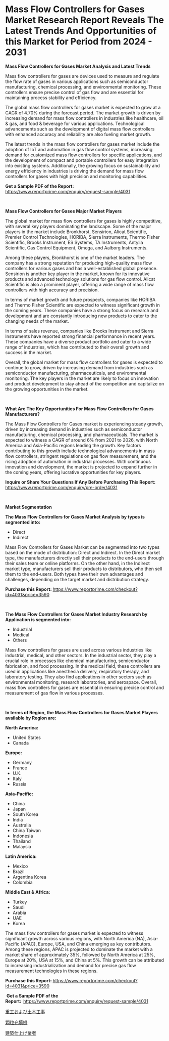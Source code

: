 <p><h1>Mass Flow Controllers for Gases Market Research Report Reveals The Latest Trends And Opportunities of this Market for Period from 2024 - 2031</h1></p><p><strong>Mass Flow Controllers for Gases Market Analysis and Latest Trends</strong></p>
<p><p>Mass flow controllers for gases are devices used to measure and regulate the flow rate of gases in various applications such as semiconductor manufacturing, chemical processing, and environmental monitoring. These controllers ensure precise control of gas flow and are essential for maintaining process stability and efficiency.</p><p>The global mass flow controllers for gases market is expected to grow at a CAGR of 4.70% during the forecast period. The market growth is driven by increasing demand for mass flow controllers in industries like healthcare, oil & gas, and food & beverage for various applications. Technological advancements such as the development of digital mass flow controllers with enhanced accuracy and reliability are also fueling market growth.</p><p>The latest trends in the mass flow controllers for gases market include the adoption of IoT and automation in gas flow control systems, increasing demand for customized mass flow controllers for specific applications, and the development of compact and portable controllers for easy integration into existing systems. Additionally, the growing focus on sustainability and energy efficiency in industries is driving the demand for mass flow controllers for gases with high precision and monitoring capabilities.</p></p>
<p><strong>Get a Sample PDF of the Report:&nbsp;</strong> <a href="https://www.reportprime.com/enquiry/request-sample/4031">https://www.reportprime.com/enquiry/request-sample/4031</a></p>
<p>&nbsp;</p>
<p><strong>Mass Flow Controllers for Gases Major Market Players</strong></p>
<p><p>The global market for mass flow controllers for gases is highly competitive, with several key players dominating the landscape. Some of the major players in the market include Bronkhorst, Sensirion, Alicat Scientific, Premier Control Technologies, HORIBA, Sierra Instruments, Thermo Fisher Scientific, Brooks Instrument, ES Systems, TA Instruments, Antylia Scientific, Gas Control Equipment, Omega, and Aalborg Instruments.</p><p>Among these players, Bronkhorst is one of the market leaders. The company has a strong reputation for producing high-quality mass flow controllers for various gases and has a well-established global presence. Sensirion is another key player in the market, known for its innovative products and advanced technology solutions for gas flow control. Alicat Scientific is also a prominent player, offering a wide range of mass flow controllers with high accuracy and precision.</p><p>In terms of market growth and future prospects, companies like HORIBA and Thermo Fisher Scientific are expected to witness significant growth in the coming years. These companies have a strong focus on research and development and are constantly introducing new products to cater to the changing needs of the market.</p><p>In terms of sales revenue, companies like Brooks Instrument and Sierra Instruments have reported strong financial performance in recent years. These companies have a diverse product portfolio and cater to a wide range of industries, which has contributed to their overall growth and success in the market.</p><p>Overall, the global market for mass flow controllers for gases is expected to continue to grow, driven by increasing demand from industries such as semiconductor manufacturing, pharmaceuticals, and environmental monitoring. The key players in the market are likely to focus on innovation and product development to stay ahead of the competition and capitalize on the growing opportunities in the market.</p></p>
<p>&nbsp;</p>
<p><strong>What Are The Key Opportunities For Mass Flow Controllers for Gases Manufacturers?</strong></p>
<p><p>The Mass Flow Controllers for Gases market is experiencing steady growth, driven by increasing demand in industries such as semiconductor manufacturing, chemical processing, and pharmaceuticals. The market is expected to witness a CAGR of around 6% from 2021 to 2026, with North America and Asia-Pacific regions leading the growth. Key factors contributing to this growth include technological advancements in mass flow controllers, stringent regulations on gas flow measurement, and the rising adoption of automation in industrial processes. With continuous innovation and development, the market is projected to expand further in the coming years, offering lucrative opportunities for key players.</p></p>
<p><strong>Inquire or Share Your Questions If Any Before Purchasing This Report:</strong> <a href="https://www.reportprime.com/enquiry/pre-order/4031">https://www.reportprime.com/enquiry/pre-order/4031</a></p>
<p>&nbsp;</p>
<p><strong>Market Segmentation</strong></p>
<p><strong>The Mass Flow Controllers for Gases Market Analysis by types is segmented into:</strong></p>
<p><ul><li>Direct</li><li>Indirect</li></ul></p>
<p><p>Mass Flow Controllers for Gases Market can be segmented into two types based on the mode of distribution: Direct and Indirect. In the Direct market type, the manufacturers directly sell their products to the end-users through their sales team or online platforms. On the other hand, in the Indirect market type, manufacturers sell their products to distributors, who then sell them to the end-users. Both types have their own advantages and challenges, depending on the target market and distribution strategy.</p></p>
<p><strong>Purchase this Report:&nbsp;</strong><a href="https://www.reportprime.com/checkout?id=4031&price=3590">https://www.reportprime.com/checkout?id=4031&price=3590</a></p>
<p>&nbsp;</p>
<p><strong>The Mass Flow Controllers for Gases Market Industry Research by Application is segmented into:</strong></p>
<p><ul><li>Industrial</li><li>Medical</li><li>Others</li></ul></p>
<p><p>Mass flow controllers for gases are used across various industries like industrial, medical, and other sectors. In the industrial sector, they play a crucial role in processes like chemical manufacturing, semiconductor fabrication, and food processing. In the medical field, these controllers are used in applications like anesthesia delivery, respiratory therapy, and laboratory testing. They also find applications in other sectors such as environmental monitoring, research laboratories, and aerospace. Overall, mass flow controllers for gases are essential in ensuring precise control and measurement of gas flow in various processes.</p></p>
<p>&nbsp;</p>
<p><strong>In terms of Region, the Mass Flow Controllers for Gases Market Players available by Region are:</strong></p>
<p>
    <p> <strong> North America: </strong>
        <ul>
            <li>United States</li>
            <li>Canada</li>
        </ul>
        </p> 
    <p> <strong> Europe: </strong>
        <ul>
            <li>Germany</li>
            <li>France</li>
            <li>U.K.</li>
            <li>Italy</li>
            <li>Russia</li>
        </ul>
        </p> 
    <p> <strong> Asia-Pacific: </strong>
        <ul>
            <li>China</li>
            <li>Japan</li>
            <li>South Korea</li>
            <li>India</li>
            <li>Australia</li>
            <li>China Taiwan</li>
            <li>Indonesia</li>
            <li>Thailand</li>
            <li>Malaysia</li>
        </ul>
        </p> 
    <p> <strong> Latin America: </strong>
        <ul>
            <li>Mexico</li>
            <li>Brazil</li>
            <li>Argentina Korea</li>
            <li>Colombia</li>
        </ul>
        </p> 
    <p> <strong> Middle East & Africa: </strong>
        <ul>
            <li>Turkey</li>
            <li>Saudi</li>
            <li>Arabia</li>
            <li>UAE</li>
            <li>Korea</li>
        </ul>
    </p>
    </p>
<p><p>The mass flow controllers for gases market is expected to witness significant growth across various regions, with North America (NA), Asia-Pacific (APAC), Europe, USA, and China emerging as key contributors. Among these regions, APAC is projected to dominate the market with a market share of approximately 35%, followed by North America at 25%, Europe at 20%, USA at 15%, and China at 5%. This growth can be attributed to increasing industrialization and demand for precise gas flow measurement technologies in these regions.</p></p>
<p><strong>Purchase this Report: </strong><a href="https://www.reportprime.com/checkout?id=4031&price=3590">https://www.reportprime.com/checkout?id=4031&price=3590</a></p>
<p>&nbsp;<strong>Get a Sample PDF of the Report:&nbsp;&nbsp;</strong><a href="https://www.reportprime.com/enquiry/request-sample/4031">https://www.reportprime.com/enquiry/request-sample/4031</a></p>
<p><strong></strong></p>
<p><p><a href="https://github.com/KaydenJohns1964/Market-Research-Report-List-1/blob/main/607755114917.md">重工および土木工事</a></p><p><a href="https://medium.com/@lewisbechtelar1964/%E3%82%B0%E3%83%A9%E3%83%B3%E3%83%A9%E3%83%BC%E3%83%AB%E5%85%85%E5%A1%AB%E6%A9%9F%E5%B8%82%E5%A0%B4%E3%81%AE%E5%88%86%E6%9E%90%E3%81%A82024%E5%B9%B4%E3%81%8B%E3%82%892031%E5%B9%B4%E3%81%BE%E3%81%A7%E3%81%AE%E3%82%B5%E3%82%A4%E3%82%BA%E4%BA%88%E6%B8%AC-d0d014bdfd38">顆粒充填機</a></p><p><a href="https://github.com/marbadji/Market-Research-Report-List-1/blob/main/357207514916.md">建築仕上げ業者</a></p></p>